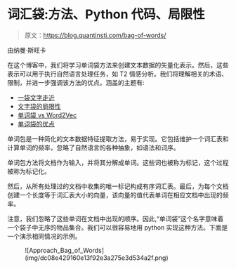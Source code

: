 # 词汇袋:方法、Python 代码、局限性

> 原文：<https://blog.quantinsti.com/bag-of-words/>

由纳曼·斯旺卡

在这个博客中，我们将学习单词袋方法来创建文本数据的矢量化表示。然后，这些表示可以用于执行自然语言处理任务，如 T2 情感分析。我们将理解相关的术语、限制，并进一步强调该方法的优点。涵盖的主题有:

*   [一袋文字走近](#Bag-of-Words-approach)
*   [文字袋的局限性](#Limitations-of-Bag-of-Words)
*   [单词袋 vs Word2Vec](#Bag-of-Words-vs-Word2Vec)
*   [单词袋的优点](#Advantages-Bag-of-Words)

单词包是一种简化的文本数据特征提取方法，易于实现。它包括维护一个词汇表和计算单词的频率，忽略了自然语言的各种抽象，如语法和词序。

单词包方法将文档作为输入，并将其分解成单词。这些词也被称为标记，这个过程被称为标记化。

然后，从所有处理过的文档中收集的唯一标记构成有序词汇表。最后，为每个文档创建一个长度等于词汇表大小的向量，该向量的值代表单词在相应文档中出现的频率。

注意，我们忽略了这些单词在文档中出现的顺序。因此,“单词袋”这个名字意味着一个袋子中无序的物品集合。我们可以很容易地用 python 实现这种方法。下面是一个演示相同情况的示例。

<figure class="kg-card kg-image-card kg-width-full">![Approach_Bag_of_Words](img/dc08e429160e13f92e3a275e3d534a2f.png)</figure>